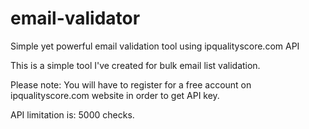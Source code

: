 # email-validator
Simple yet powerful email validation tool using ipqualityscore.com API

This is a simple tool I've created for bulk email list validation.

Please note: You will have to register for a free account on ipqualityscore.com website in order to get API key.

API limitation is: 5000 checks.
